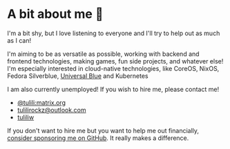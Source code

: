 # A bit about me 🌷

I'm a bit shy, but I love listening to everyone and I'll try to help out as much as I can!

I'm aiming to be as versatile as possible, working with backend and frontend technologies, making games, fun side projects, and whatever else! I'm especially interested in cloud-native technologies, like CoreOS, NixOS, Fedora Silverblue, [Universal Blue](https://universal-blue.org/) and Kubernetes

I am also currently unemployed! If you wish to hire me, please contact me!

- [@tulili:matrix.org](app.element.io)
- [tulilirockz@outlook.com](mailto:tulilirockz@outlook.com)
- [tuliliw](discord.gg)

If you don't want to hire me but you want to help me out financially, [consider sponsoring me on GitHub](https://github.com/sponsors/tulilirockz). It really makes a difference.

